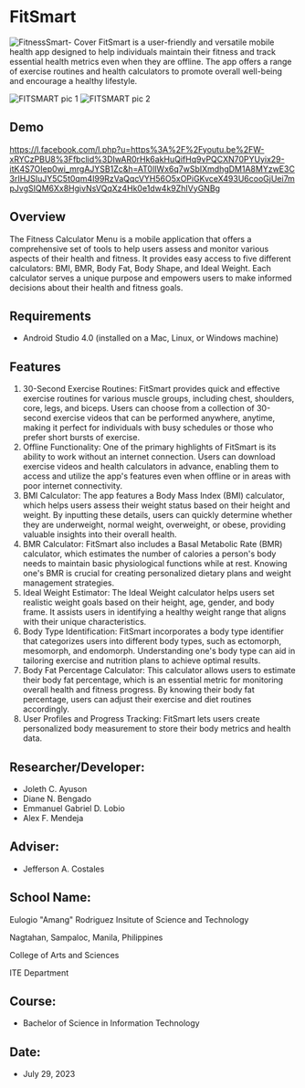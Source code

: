 # FitSmart
![FitnessSmart- Cover](https://github.com/jolethayuson06/FitSmart/assets/140879047/8dfad10e-2006-4167-b76c-c98f999eadf1)
FitSmart is a user-friendly and versatile mobile health app designed to help individuals maintain their fitness and track essential health metrics even when they are offline. The app offers a range of exercise routines and health calculators to promote overall well-being and encourage a healthy lifestyle.

![FITSMART pic 1](https://github.com/jolethayuson06/FitSmart/assets/113767335/ff8c1b83-b8e1-4279-bc5a-93dc6ea49ec7)
![FITSMART pic 2](https://github.com/jolethayuson06/FitSmart/assets/113767335/40770bb2-ada8-496c-9ff6-445c7ed77e7b)

## Demo
https://l.facebook.com/l.php?u=https%3A%2F%2Fyoutu.be%2FW-xRYCzPBU8%3Ffbclid%3DIwAR0rHk6akHuQifHq9vPQCXN70PYUyix29-itK4S7OIep0wi_mrgAJYSB1Zc&h=AT0lIWx6q7wSbIXmdhgDM1A8MYzwE3C3rIHJSIuJY5C5t0qm4I99RzVaQqcVYH56O5xOPiGKvceX493U6cooGjUei7mpJvgSIQM6Xx8HgivNsVQqXz4Hk0e1dw4k9ZhIVyGNBg

## Overview
The Fitness Calculator Menu is a mobile application that offers a comprehensive set of tools to help users assess and monitor various aspects of their health and fitness. It provides easy access to five different calculators: BMI, BMR, Body Fat, Body Shape, and Ideal Weight. Each calculator serves a unique purpose and empowers users to make informed decisions about their health and fitness goals.

## Requirements 
* Android Studio 4.0 (installed on a Mac, Linux, or Windows machine)
  
## Features
1.	30-Second Exercise Routines: FitSmart provides quick and effective exercise routines for various muscle groups, including chest, shoulders, core, legs, and biceps. Users can choose from a collection of 30-second exercise videos that can be performed anywhere, anytime, making it perfect for individuals with busy schedules or those who prefer short bursts of exercise.
2.	Offline Functionality: One of the primary highlights of FitSmart is its ability to work without an internet connection. Users can download exercise videos and health calculators in advance, enabling them to access and utilize the app's features even when offline or in areas with poor internet connectivity.
3.	BMI Calculator: The app features a Body Mass Index (BMI) calculator, which helps users assess their weight status based on their height and weight. By inputting these details, users can quickly determine whether they are underweight, normal weight, overweight, or obese, providing valuable insights into their overall health.
4.	BMR Calculator: FitSmart also includes a Basal Metabolic Rate (BMR) calculator, which estimates the number of calories a person's body needs to maintain basic physiological functions while at rest. Knowing one's BMR is crucial for creating personalized dietary plans and weight management strategies.
5.	Ideal Weight Estimator: The Ideal Weight calculator helps users set realistic weight goals based on their height, age, gender, and body frame. It assists users in identifying a healthy weight range that aligns with their unique characteristics.
6.	Body Type Identification: FitSmart incorporates a body type identifier that categorizes users into different body types, such as ectomorph, mesomorph, and endomorph. Understanding one's body type can aid in tailoring exercise and nutrition plans to achieve optimal results.
7.	Body Fat Percentage Calculator: This calculator allows users to estimate their body fat percentage, which is an essential metric for monitoring overall health and fitness progress. By knowing their body fat percentage, users can adjust their exercise and diet routines accordingly.
8.	User Profiles and Progress Tracking: FitSmart lets users create personalized body measurement to store their body metrics and health data.
   
## Researcher/Developer:
* Joleth C. Ayuson
* Diane N. Bengado
* Emmanuel Gabriel D. Lobio
* Alex F. Mendeja
  
## Adviser: 
* Jefferson A. Costales

## School Name:
Eulogio "Amang" Rodriguez Insitute of Science and Technology

Nagtahan, Sampaloc, Manila, Philippines

College of Arts and Sciences

ITE Department

## Course: 
* Bachelor of Science in Information Technology

## Date: 
* July 29, 2023
